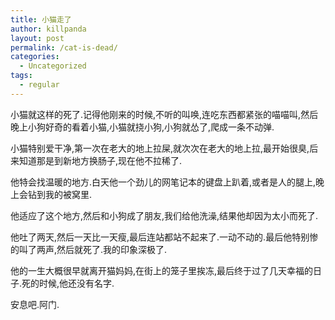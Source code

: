 ```yaml
---
title: 小猫走了
author: killpanda
layout: post
permalink: /cat-is-dead/
categories:
  - Uncategorized
tags:
  - regular
---
```

小猫就这样的死了.记得他刚来的时候,不听的叫唤,连吃东西都紧张的喵喵叫,然后晚上小狗好奇的看着小猫,小猫就挠小狗,小狗就怂了,爬成一条不动弹.

小猫特别爱干净,第一次在老大的地上拉屎,就次次在老大的地上拉,最开始很臭,后来知道那是到新地方换肠子,现在他不拉稀了.

他特会找温暖的地方.白天他一个劲儿的网笔记本的键盘上趴着,或者是人的腿上,晚上会钻到我的被窝里.

他适应了这个地方,然后和小狗成了朋友,我们给他洗澡,结果他却因为太小而死了.

他吐了两天,然后一天比一天瘦,最后连站都站不起来了.一动不动的.最后他特别惨的叫了两声,然后就死了.我的印象深极了.

他的一生大概很早就离开猫妈妈,在街上的笼子里挨冻,最后终于过了几天幸福的日子.死的时候,他还没有名字.

安息吧.阿门.